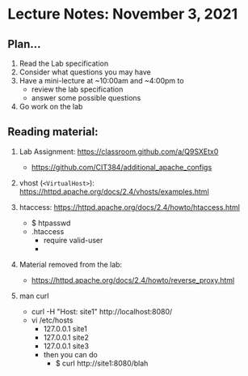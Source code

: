 # Lecture Notes: November 3, 2021

## Plan...
  1. Read the Lab specification
  1. Consider what questions you may have
  1. Have a mini-lecture at ~10:00am and ~4:00pm to
     - review the lab specification
     - answer some possible questions
  1. Go work on the lab


## Reading material:
   1. Lab Assignment: https://classroom.github.com/a/Q9SXEtx0
      - https://github.com/CIT384/additional_apache_configs
   1. vhost (``<VirtualHost>``): https://httpd.apache.org/docs/2.4/vhosts/examples.html
   1. htaccess: https://httpd.apache.org/docs/2.4/howto/htaccess.html
      - $ htpasswd
      - .htaccess
         - require valid-user
         - 
   1. Material removed from the lab:
      - https://httpd.apache.org/docs/2.4/howto/reverse_proxy.html

   1. man curl
      - curl -H "Host: site1" http://localhost:8080/
      - vi /etc/hosts
        - 127.0.0.1 site1
        - 127.0.0.1 site2
        - 127.0.0.1 site3
        - then you can do
           - $ curl http://site1:8080/blah